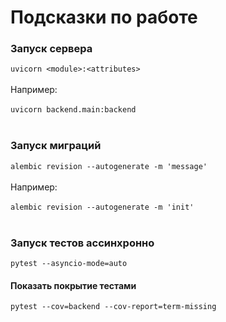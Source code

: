 # Подсказки по работе

### Запуск сервера

```uvicorn <module>:<attributes>```<br>
<br>
Например:<br>
<br>
```uvicorn backend.main:backend```<br>
<br>
### Запуск миграций

```alembic revision --autogenerate -m 'message'```<br>
<br>
Например:<br>
<br>
```alembic revision --autogenerate -m 'init'```<br>
<br>
### Запуск тестов ассинхронно

```pytest --asyncio-mode=auto```

#### Показать покрытие тестами

```pytest --cov=backend --cov-report=term-missing```